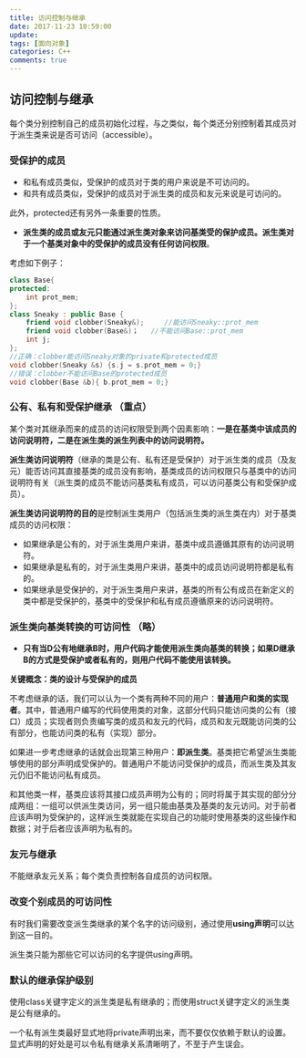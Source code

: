 ```yaml
---
title: 访问控制与继承
date: 2017-11-23 10:59:00
update: 
tags: [面向对象]
categories: C++
comments: true
---
```


## 访问控制与继承

每个类分别控制自己的成员初始化过程，与之类似，每个类还分别控制着其成员对于派生类来说是否可访问（accessible）。

<!--more-->

### 受保护的成员

- 和私有成员类似，受保护的成员对于类的用户来说是不可访问的。
- 和共有成员类似，受保护的成员对于派生类的成员和友元来说是可访问的。

此外，protected还有另外一条重要的性质。

- **派生类的成员或友元只能通过派生类对象来访问基类受的保护成员。派生类对于一个基类对象中的受保护的成员没有任何访问权限**。

考虑如下例子：

```C++
class Base{
protected:
    int prot_mem;
};
class Sneaky : public Base {
    friend void clobber(Sneaky&);     //能访问Sneaky::prot_mem
    friend void clobber(Base&)；   //不能访问Base::prot_mem
    int j;
};
//正确：clobber能访问Sneaky对象的private和protected成员
void clobber(Sneaky &s) {s.j = s.prot_mem = 0;}
//错误：clobber不能访问Base的protected成员
void clobber(Base &b){ b.prot_mem = 0;}
```

### 公有、私有和受保护继承  （重点）

某个类对其继承而来的成员的访问权限受到两个因素影响：**一是在基类中该成员的访问说明符，二是在派生类的派生列表中的访问说明符。**

**派生类访问说明符**（继承的类是公有、私有还是受保护）对于派生类的成员（及友元）能否访问其直接基类的成员没有影响，基类成员的访问权限只与基类中的访问说明符有关（派生类的成员不能访问基类私有成员，可以访问基类公有和受保护成员）。

**派生类访问说明符的目的**是控制派生类用户（包括派生类的派生类在内）对于基类成员的访问权限：

- 如果继承是公有的，对于派生类用户来讲，基类中成员遵循其原有的访问说明符。
- 如果继承是私有的，对于派生类用户来讲，基类中的成员访问说明符都是私有的。
- 如果继承是受保护的，对于派生类用户来讲，基类的所有公有成员在新定义的类中都是受保护的，基类中的受保护和私有成员遵循原来的访问说明符。

### 派生类向基类转换的可访问性  （略）

- **只有当D公有地继承B时，用户代码才能使用派生类向基类的转换；如果D继承B的方式是受保护或者私有的，则用户代码不能使用该转换。**


**关键概念：类的设计与受保护的成员**

不考虑继承的话，我们可以认为一个类有两种不同的用户：**普通用户和类的实现者**。其中，普通用户编写的代码使用类的对象，这部分代码只能访问类的公有（接口）成员；实现者则负责编写类的成员和友元的代码，成员和友元既能访问类的公有部分，也能访问类的私有（实现）部分。

如果进一步考虑继承的话就会出现第三种用户：**即派生类**。基类把它希望派生类能够使用的部分声明成受保护的。普通用户不能访问受保护的成员，而派生类及其友元仍旧不能访问私有成员。

和其他类一样，基类应该将其接口成员声明为公有的；同时将属于其实现的部分分成两组：一组可以供派生类访问，另一组只能由基类及基类的友元访问。对于前者应该声明为受保护的，这样派生类就能在实现自己的功能时使用基类的这些操作和数据；对于后者应该声明为私有的。

### 友元与继承

不能继承友元关系；每个类负责控制各自成员的访问权限。

### 改变个别成员的可访问性

有时我们需要改变派生类继承的某个名字的访问级别，通过使用**using声明**可以达到这一目的。

派生类只能为那些它可以访问的名字提供using声明。

### 默认的继承保护级别

使用class关键字定义的派生类是私有继承的；而使用struct关键字定义的派生类是公有继承的。

一个私有派生类最好显式地将private声明出来，而不要仅仅依赖于默认的设置。显式声明的好处是可以令私有继承关系清晰明了，不至于产生误会。
